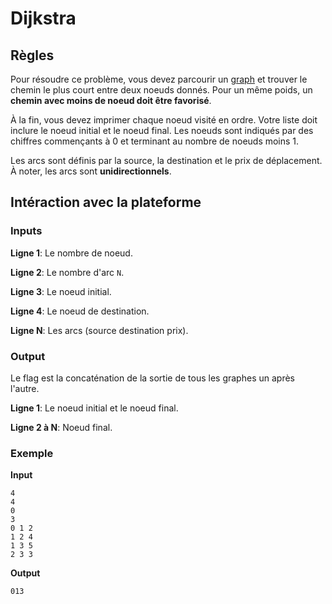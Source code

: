 # Dijkstra
## Règles
Pour résoudre ce problème, vous devez parcourir un [graph](https://en.wikipedia.org/wiki/Graph_(abstract_data_type)) et
trouver le chemin le plus court entre deux noeuds donnés. Pour un même poids, un
**chemin avec moins de noeud doit être favorisé**.

À la fin, vous devez imprimer chaque noeud visité en ordre. Votre liste doit inclure le noeud initial et le noeud final.
Les noeuds sont indiqués par des chiffres commençants à 0 et terminant au nombre de noeuds moins 1.

Les arcs sont définis par la source, la destination et le prix de déplacement. À noter, les arcs sont
**unidirectionnels**.

## Intéraction avec la plateforme
### Inputs
**Ligne 1**: Le nombre de noeud.

**Ligne 2**: Le nombre d'arc `N`.

**Ligne 3**: Le noeud initial.

**Ligne 4**: Le noeud de destination.

**Ligne N**: Les arcs (source destination prix).

### Output
Le flag est la concaténation de la sortie de tous les graphes un après l'autre.

**Ligne 1**: Le noeud initial et le noeud final.

**Ligne 2 à N**: Noeud final.

### Exemple
**Input**
```
4
4
0
3
0 1 2
1 2 4
1 3 5
2 3 3
```
**Output**
```
013
```


